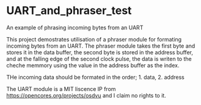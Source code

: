 # UART_and_phraser_test
An example of phrasing incoming bytes from an UART

This project demostrates utilisation of a phraser module for formating incoming bytes from an UART.
The phraser module takes the first byte and stores it in the data buffer, the second byte is stored in the address buffer,
and at the falling edge of the second clock pulse, the data is writen to the cheche memmory using the value in the address buffer
as the index.

THe incoming data should be formated in the order; 1. data, 2. address

The UART module is a MIT liscence IP from https://opencores.org/projects/osdvu and I claim no rights to it.

